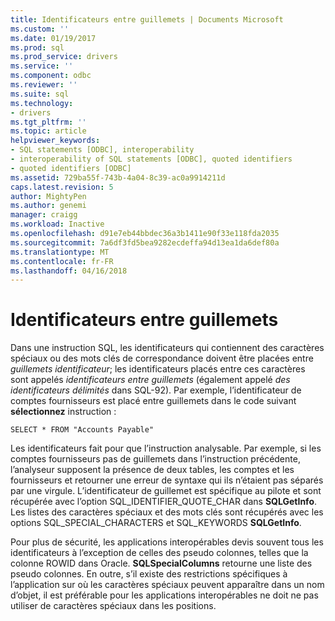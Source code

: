```yaml
---
title: Identificateurs entre guillemets | Documents Microsoft
ms.custom: ''
ms.date: 01/19/2017
ms.prod: sql
ms.prod_service: drivers
ms.service: ''
ms.component: odbc
ms.reviewer: ''
ms.suite: sql
ms.technology:
- drivers
ms.tgt_pltfrm: ''
ms.topic: article
helpviewer_keywords:
- SQL statements [ODBC], interoperability
- interoperability of SQL statements [ODBC], quoted identifiers
- quoted identifiers [ODBC]
ms.assetid: 729ba55f-743b-4a04-8c39-ac0a9914211d
caps.latest.revision: 5
author: MightyPen
ms.author: genemi
manager: craigg
ms.workload: Inactive
ms.openlocfilehash: d91e7eb44bbdec36a3b1411e90f33e118fda2035
ms.sourcegitcommit: 7a6df3fd5bea9282ecdeffa94d13ea1da6def80a
ms.translationtype: MT
ms.contentlocale: fr-FR
ms.lasthandoff: 04/16/2018
---
```

# <a name="quoted-identifiers"></a>Identificateurs entre guillemets
Dans une instruction SQL, les identificateurs qui contiennent des caractères spéciaux ou des mots clés de correspondance doivent être placées entre *guillemets identificateur*; les identificateurs placés entre ces caractères sont appelés *identificateurs entre guillemets* (également appelé *des identificateurs délimités* dans SQL-92). Par exemple, l’identificateur de comptes fournisseurs est placé entre guillemets dans le code suivant **sélectionnez** instruction :  
  
```  
SELECT * FROM "Accounts Payable"  
```  
  
 Les identificateurs fait pour que l’instruction analysable. Par exemple, si les comptes fournisseurs pas de guillemets dans l’instruction précédente, l’analyseur supposent la présence de deux tables, les comptes et les fournisseurs et retourner une erreur de syntaxe qui ils n’étaient pas séparés par une virgule. L’identificateur de guillemet est spécifique au pilote et sont récupérée avec l’option SQL_IDENTIFIER_QUOTE_CHAR dans **SQLGetInfo**. Les listes des caractères spéciaux et des mots clés sont récupérés avec les options SQL_SPECIAL_CHARACTERS et SQL_KEYWORDS **SQLGetInfo**.  
  
 Pour plus de sécurité, les applications interopérables devis souvent tous les identificateurs à l’exception de celles des pseudo colonnes, telles que la colonne ROWID dans Oracle. **SQLSpecialColumns** retourne une liste des pseudo colonnes. En outre, s’il existe des restrictions spécifiques à l’application sur où les caractères spéciaux peuvent apparaître dans un nom d’objet, il est préférable pour les applications interopérables ne doit ne pas utiliser de caractères spéciaux dans les positions.
